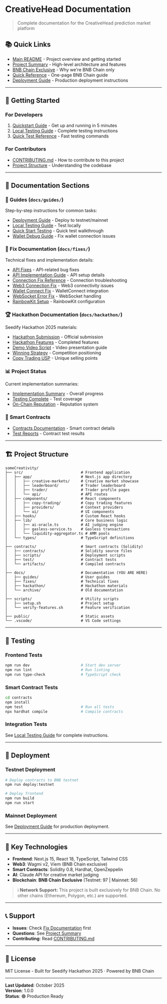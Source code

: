 # CreativeHead Documentation

> Complete documentation for the CreativeHead prediction market platform

## 📚 Quick Links

- [Main README](../README.md) - Project overview and getting started
- [Project Summary](PROJECT_SUMMARY.md) - High-level architecture and features
- [BNB Chain Exclusive](BNB_CHAIN_EXCLUSIVE.md) - Why we're BNB Chain only
- [Quick Reference](../BNB_CHAIN_QUICK_REFERENCE.md) - One-page BNB Chain guide
- [Deployment Guide](guides/DEPLOYMENT_GUIDE.md) - Production deployment instructions

---

## 🚀 Getting Started

### For Developers
1. [Quickstart Guide](guides/QUICKSTART.md) - Get up and running in 5 minutes
2. [Local Testing Guide](guides/LOCAL_TESTING_GUIDE.md) - Complete testing instructions
3. [Quick Test Reference](guides/QUICK_TEST_REFERENCE.md) - Fast testing commands

### For Contributors
- [CONTRIBUTING.md](../CONTRIBUTING.md) - How to contribute to this project
- [Project Structure](#project-structure) - Understanding the codebase

---

## 📖 Documentation Sections

### 📝 Guides (`docs/guides/`)
Step-by-step instructions for common tasks:
- [Deployment Guide](guides/DEPLOYMENT_GUIDE.md) - Deploy to testnet/mainnet
- [Local Testing Guide](guides/LOCAL_TESTING_GUIDE.md) - Test locally
- [Quick Start Testing](guides/QUICK_START_TESTING.md) - Quick test walkthrough
- [Wallet Debug Guide](guides/WALLET_DEBUG_GUIDE.md) - Fix wallet connection issues

### 🔧 Fix Documentation (`docs/fixes/`)
Technical fixes and implementation details:
- [API Fixes](fixes/API_FIXES.md) - API-related bug fixes
- [API Implementation Guide](fixes/API_IMPLEMENTATION_GUIDE.md) - API setup details
- [Connection Fix Reference](fixes/CONNECTION_FIX_REFERENCE.md) - Connection troubleshooting
- [Web3 Connection Fix](fixes/WEB3_CONNECTION_FIX.md) - Web3 connectivity issues
- [Wallet Connect Fix](fixes/WALLETCONNECT_FIX_COMPLETE.md) - WalletConnect integration
- [WebSocket Error Fix](fixes/WEBSOCKET_ERROR_COMPLETE_FIX.md) - WebSocket handling
- [RainbowKit Setup](fixes/RAINBOWKIT_SETUP.md) - RainbowKit configuration

### 🏆 Hackathon Documentation (`docs/hackathon/`)
Seedify Hackathon 2025 materials:
- [Hackathon Submission](hackathon/HACKATHON_SUBMISSION.md) - Official submission
- [Hackathon Features](hackathon/HACKATHON_FEATURES_COMPLETE.md) - Completed features
- [Demo Video Script](hackathon/DEMO_VIDEO_SCRIPT.md) - Video presentation guide
- [Winning Strategy](hackathon/WINNING_STRATEGY.md) - Competition positioning
- [Copy Trading USP](hackathon/COPY_TRADING_USP.md) - Unique selling points

### 📊 Project Status
Current implementation summaries:
- [Implementation Summary](IMPLEMENTATION_SUMMARY.md) - Overall progress
- [Testing Complete](TESTING_COMPLETE.md) - Test coverage
- [On-Chain Reputation](ONCHAIN_REPUTATION.md) - Reputation system

### 🔐 Smart Contracts
- [Contracts Documentation](../contracts/README.md) - Smart contract details
- [Test Reports](../contracts/TEST_SUMMARY.md) - Contract test results

---

## 🏗️ Project Structure

```
someCreativity/
├── src/                          # Frontend application
│   ├── app/                      # Next.js app directory
│   │   ├── creative-markets/     # Creative market showcase
│   │   ├── leaderboard/          # Trader leaderboard
│   │   ├── trader/               # Trader profile pages
│   │   └── api/                  # API routes
│   ├── components/               # React components
│   │   ├── copy-trading/         # Copy trading features
│   │   ├── providers/            # Context providers
│   │   └── ui/                   # UI components
│   ├── hooks/                    # Custom React hooks
│   ├── lib/                      # Core business logic
│   │   ├── ai-oracle.ts          # AI judging engine
│   │   ├── gasless-service.ts    # Gasless transactions
│   │   └── liquidity-aggregator.ts # AMM pools
│   └── types/                    # TypeScript definitions
│
├── contracts/                    # Smart contracts (Solidity)
│   ├── contracts/                # Solidity source files
│   ├── scripts/                  # Deployment scripts
│   ├── test/                     # Contract tests
│   └── artifacts/                # Compiled contracts
│
├── docs/                         # Documentation (YOU ARE HERE)
│   ├── guides/                   # User guides
│   ├── fixes/                    # Technical fixes
│   ├── hackathon/                # Hackathon materials
│   └── archive/                  # Old documentation
│
├── scripts/                      # Utility scripts
│   ├── setup.sh                  # Project setup
│   └── verify-features.sh        # Feature verification
│
├── public/                       # Static assets
└── .vscode/                      # VS Code settings
```

---

## 🧪 Testing

### Frontend Tests
```bash
npm run dev                       # Start dev server
npm run lint                      # Run linting
npm run type-check                # TypeScript check
```

### Smart Contract Tests
```bash
cd contracts
npm install
npm test                          # Run all tests
npx hardhat compile               # Compile contracts
```

### Integration Tests
See [Local Testing Guide](guides/LOCAL_TESTING_GUIDE.md) for complete instructions.

---

## 🚢 Deployment

### Testnet Deployment
```bash
# Deploy contracts to BNB testnet
npm run deploy:testnet

# Deploy frontend
npm run build
npm run start
```

### Mainnet Deployment
See [Deployment Guide](guides/DEPLOYMENT_GUIDE.md) for production deployment.

---

## 🔑 Key Technologies

- **Frontend**: Next.js 15, React 18, TypeScript, Tailwind CSS
- **Web3**: Wagmi v2, Viem (BNB Chain exclusive)
- **Smart Contracts**: Solidity 0.8, Hardhat, OpenZeppelin
- **AI**: Claude API for creative market judging
- **Blockchain**: **BNB Chain Exclusive** (Testnet: 97 | Mainnet: 56)

> ℹ️ **Network Support:** This project is built exclusively for BNB Chain. No other chains (Ethereum, Polygon, etc.) are supported.

---

## 📞 Support

- **Issues**: Check [Fix Documentation](fixes/) first
- **Questions**: See [Project Summary](PROJECT_SUMMARY.md)
- **Contributing**: Read [CONTRIBUTING.md](../CONTRIBUTING.md)

---

## 📜 License

MIT License - Built for Seedify Hackathon 2025 · Powered by BNB Chain

---

**Last Updated**: October 2025  
**Version**: 1.0.0  
**Status**: 🟢 Production Ready
